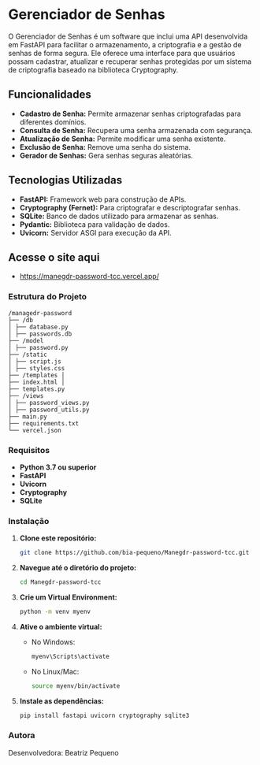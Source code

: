 # Gerenciador de Senhas

O Gerenciador de Senhas é um software que inclui uma API desenvolvida em FastAPI para facilitar o armazenamento, a criptografia e a gestão de senhas de forma segura. Ele oferece uma interface para que usuários possam cadastrar, atualizar e recuperar senhas protegidas por um sistema de criptografia baseado na biblioteca Cryptography.

## Funcionalidades

- **Cadastro de Senha:** Permite armazenar senhas criptografadas para diferentes domínios.
- **Consulta de Senha:** Recupera uma senha armazenada com segurança.
- **Atualização de Senha:** Permite modificar uma senha existente.
- **Exclusão de Senha:** Remove uma senha do sistema.
- **Gerador de Senhas:** Gera senhas seguras aleatórias.

## Tecnologias Utilizadas

- **FastAPI:** Framework web para construção de APIs.
- **Cryptography (Fernet):** Para criptografar e descriptografar senhas.
- **SQLite:** Banco de dados utilizado para armazenar as senhas.
- **Pydantic:** Biblioteca para validação de dados.
- **Uvicorn:** Servidor ASGI para execução da API.

## Acesse o site aqui
- https://manegdr-password-tcc.vercel.app/

### Estrutura do Projeto

```
/managedr-password
├── /db
│ ├── database.py
│ ├── passwords.db
├── /model
│ ├── password.py
├── /static
│ ├── script.js
│ ├── styles.css
├── /templates │
├── index.html │
├── templates.py
├── /views
│ ├── password_views.py
│ ├── password_utils.py
├── main.py
├── requirements.txt
└── vercel.json  
```

### Requisitos

- **Python 3.7 ou superior**
- **FastAPI**
- **Uvicorn**
- **Cryptography**
- **SQLite**

### Instalação

1. **Clone este repositório:**

   ```bash
   git clone https://github.com/bia-pequeno/Manegdr-password-tcc.git
   ```

2. **Navegue até o diretório do projeto:**

   ```bash
   cd Manegdr-password-tcc
   ```

3. **Crie um Virtual Environment:**

   ```bash
   python -m venv myenv
   ```

4. **Ative o ambiente virtual:**

   - No Windows:
     ```bash
     myenv\Scripts\activate
     ```
   - No Linux/Mac:
     ```bash
     source myenv/bin/activate
     ```

5. **Instale as dependências:**

   ```bash
   pip install fastapi uvicorn cryptography sqlite3
   ```

### Autora

Desenvolvedora: Beatriz Pequeno

